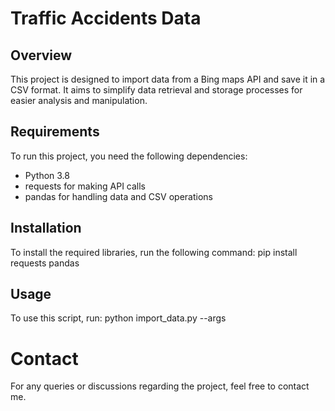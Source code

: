 # Traffic Accidents Data

## Overview
This project is designed to import data from a Bing maps API and save it in a CSV format. It aims to simplify data retrieval and storage processes for easier analysis and manipulation.

## Requirements
To run this project, you need the following dependencies:
- Python 3.8
- requests for making API calls
- pandas for handling data and CSV operations

## Installation
To install the required libraries, run the following command:
pip install requests pandas

## Usage
To use this script, run:
python import_data.py --args 

# Contact
For any queries or discussions regarding the project, feel free to contact me.

